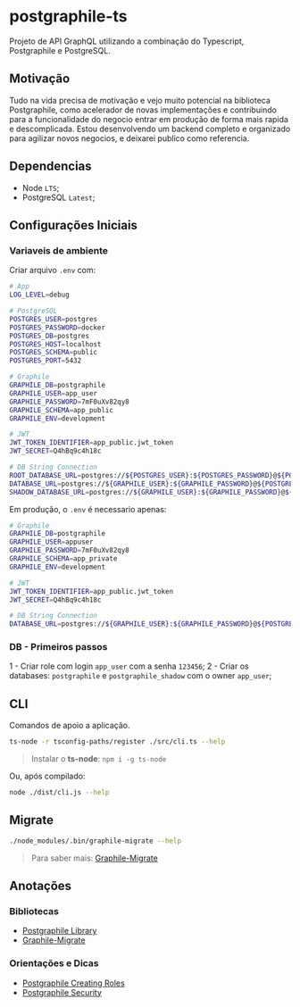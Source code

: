 # postgraphile-ts

Projeto de API GraphQL utilizando a combinação do Typescript, Postgraphile e PostgreSQL.

## Motivação

Tudo na vida precisa de motivação e vejo muito potencial na biblioteca Postgraphile, como acelerador de novas implementações e contribuindo para a funcionalidade do negocio entrar em produção de forma mais rapida e descomplicada.
Estou desenvolvendo um backend completo e organizado para agilizar novos negocios, e deixarei publico como referencia.

## Dependencias

-   Node `LTS`;
-   PostgreSQL `Latest`;

## Configurações Iniciais

### Variaveis de ambiente

Criar arquivo `.env` com:

```sh
# App
LOG_LEVEL=debug

# PostgreSQL
POSTGRES_USER=postgres
POSTGRES_PASSWORD=docker
POSTGRES_DB=postgres
POSTGRES_HOST=localhost
POSTGRES_SCHEMA=public
POSTGRES_PORT=5432

# Graphile
GRAPHILE_DB=postgraphile
GRAPHILE_USER=app_user
GRAPHILE_PASSWORD=7mF0uXv82qy8
GRAPHILE_SCHEMA=app_public
GRAPHILE_ENV=development

# JWT
JWT_TOKEN_IDENTIFIER=app_public.jwt_token
JWT_SECRET=Q4hBq9c4h18c

# DB String Connection
ROOT_DATABASE_URL=postgres://${POSTGRES_USER}:${POSTGRES_PASSWORD}@${POSTGRES_HOST}:${POSTGRES_PORT}/${POSTGRES_DB}
DATABASE_URL=postgres://${GRAPHILE_USER}:${GRAPHILE_PASSWORD}@${POSTGRES_HOST}:${POSTGRES_PORT}/${GRAPHILE_DB}
SHADOW_DATABASE_URL=postgres://${GRAPHILE_USER}:${GRAPHILE_PASSWORD}@${POSTGRES_HOST}:${POSTGRES_PORT}/${GRAPHILE_DB}_shadow

```

Em produção, o `.env` é necessario apenas:

```sh
# Graphile
GRAPHILE_DB=postgraphile
GRAPHILE_USER=appuser
GRAPHILE_PASSWORD=7mF0uXv82qy8
GRAPHILE_SCHEMA=app_private
GRAPHILE_ENV=development

# JWT
JWT_TOKEN_IDENTIFIER=app_public.jwt_token
JWT_SECRET=Q4hBq9c4h18c

# DB String Connection
DATABASE_URL=postgres://${GRAPHILE_USER}:${GRAPHILE_PASSWORD}@${POSTGRES_HOST}:${POSTGRES_PORT}/${GRAPHILE_DB}
```

### DB - Primeiros passos

1 - Criar role com login `app_user` com a senha `123456`;
2 - Criar os databases: `postgraphile` e `postgraphile_shadow` com o owner `app_user`;

## CLI

Comandos de apoio a aplicação.

```sh
ts-node -r tsconfig-paths/register ./src/cli.ts --help
```

> Instalar o **ts-node**: `npm i -g ts-node`

Ou, após compilado:

```sh
node ./dist/cli.js --help
```

## Migrate

```sh
./node_modules/.bin/graphile-migrate --help
```

> Para saber mais: [Graphile-Migrate](https://github.com/graphile/migrate)

## Anotações

### Bibliotecas

-   [Postgraphile Library](https://www.graphile.org/postgraphile/usage-library/)
-   [Graphile-Migrate](https://github.com/graphile/migrate)

### Orientações e Dicas

-   [Postgraphile Creating Roles](https://www.graphile.org/postgraphile/required-knowledge/#creating-roles)
-   [Postgraphile Security](https://www.graphile.org/postgraphile/security/)

